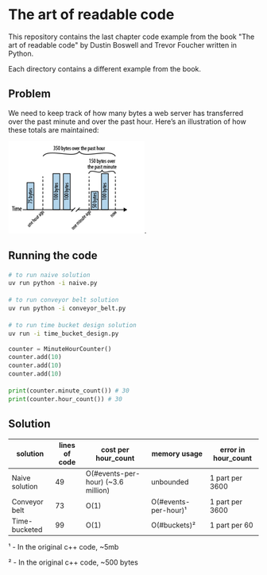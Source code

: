 # The art of readable code

This repository contains the last chapter code example from the book "The art of readable code" by Dustin Boswell and Trevor Foucher written in Python.

Each directory contains a different example from the book.

## Problem

We need to keep track of how many bytes a web server has transferred over the past minute and over the past hour. Here’s an illustration of how these totals are maintained:

![Two dimensions graph of how many bytes a web server has transferred over the past minute and over the past hour](./problem.png "Two dimensions graph of how many bytes a web server has transferred over the past minute and over the past hour").

## Running the code

```bash
# to run naive solution
uv run python -i naive.py

# to run conveyor belt solution
uv run python -i conveyor_belt.py

# to run time bucket design solution
uv run -i time_bucket_design.py

```

```python
counter = MinuteHourCounter()
counter.add(10)
counter.add(10)
counter.add(10)

print(counter.minute_count()) # 30
print(counter.hour_count()) # 30
```

## Solution

| solution       | lines of code | cost per hour_count                | memory usage         | error in hour_count |
| -------------- | ------------- | ---------------------------------- | -------------------- | ------------------- |
| Naive solution | 49            | O(#events-per-hour) (~3.6 million) | unbounded            | 1 part per 3600     |
| Conveyor belt  | 73            | O(1)                               | O(#events-per-hour)¹ | 1 part per 3600     |
| Time-bucketed  | 99            | O(1)                               | O(#buckets)²         | 1 part per 60       |

¹ - In the original c++ code, ~5mb

² - In the original c++ code, ~500 bytes
